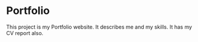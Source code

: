 # Portfolio
This project is my Portfolio website. It describes me and my skills. It has my CV report also.
